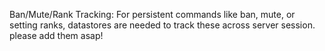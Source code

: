 Ban/Mute/Rank Tracking: For persistent commands like ban, mute, or setting ranks, datastores are needed to track these across server session. please add them asap!